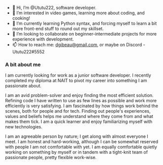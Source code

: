 - 👋 Hi, I’m @Ututu222, software developer.
- 👀 I’m interested in video games, learning more about coding, and cooking!
- 🌱 I’m currently learning Python syntax, and forcing myself to learn a bit more front-end stuff to round out my skillset.
- 💞️ I’m looking to collaborate on beginner-intermediate projects for more experience with development.
- 📫 How to reach me: dgibeau@gmail.com, or maybe on Discord - Ututu222#5552

### A bit about me
I am currently looking for work as a junior software developer. I recently completed my diploma at NAIT to pivot my career into something I am passionate about.

I am an avid problem-solver and enjoy finding the most efficient solution. Refining code I have written to use as few lines as possible and work more efficiently is very satisfying. I am fascinated by how things work behind the scenes, both for people and for tech. Finding out people's experiences, values and beliefs helps me understand where they come from and what makes them tick. I am a quick learner and enjoy familiarizing myself with new technologies.

I am an agreeable person by nature; I get along with almost everyone I meet. I am honest and hard-working, although I can be somewhat reserved with people I am not comfortable with yet. I am equally comfortable quietly working on something by myself or in tandem with a tight-knit team of passionate people, pretty flexible work-wise.

<!---
Ututu222/Ututu222 is a ✨ special ✨ repository because its `README.md` (this file) appears on your GitHub profile.
You can click the Preview link to take a look at your changes.
--->
